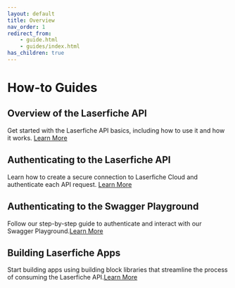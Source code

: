 ```yaml
---
layout: default
title: Overview
nav_order: 1
redirect_from:
    - guide.html
    - guides/index.html
has_children: true
---
```

<!--Copyright (c) Laserfiche.
Licensed under the MIT License. See LICENSE in the project root for license information.-->

# How-to Guides

## Overview of the Laserfiche API

Get started with the Laserfiche API basics, including how to use it and how it works. [Learn More](./guide_overview-of-the-laserfiche-api)


## Authenticating to the Laserfiche API

Learn how to create a secure connection to Laserfiche Cloud and authenticate each API request. [Learn More](guide_authenticating-to-the-laserfiche-api)

## Authenticating to the Swagger Playground

Follow our step-by-step guide to authenticate and interact with our Swagger Playground.[Learn More](guide_authenticating-to-the-swagger-playground)

## Building Laserfiche Apps

Start building apps using building block libraries that streamline the process of consuming the Laserfiche API.[Learn More](guide_building-apps) 